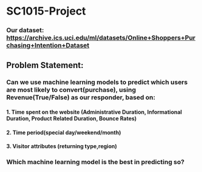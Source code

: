 # SC1015-Project

### Our dataset: https://archive.ics.uci.edu/ml/datasets/Online+Shoppers+Purchasing+Intention+Dataset
## Problem Statement: 
### Can we use machine learning models to predict which users are most likely to convert(purchase), using Revenue(True/False) as our responder, based on:  
#### 1. Time spent on the website (Administrative Duration, Informational Duration, Product Related Duration, Bounce Rates)
#### 2. Time period(special day/weekend/month)
#### 3. Visitor attributes (returning type,region)
### Which machine learning model is the best in predicting so?
